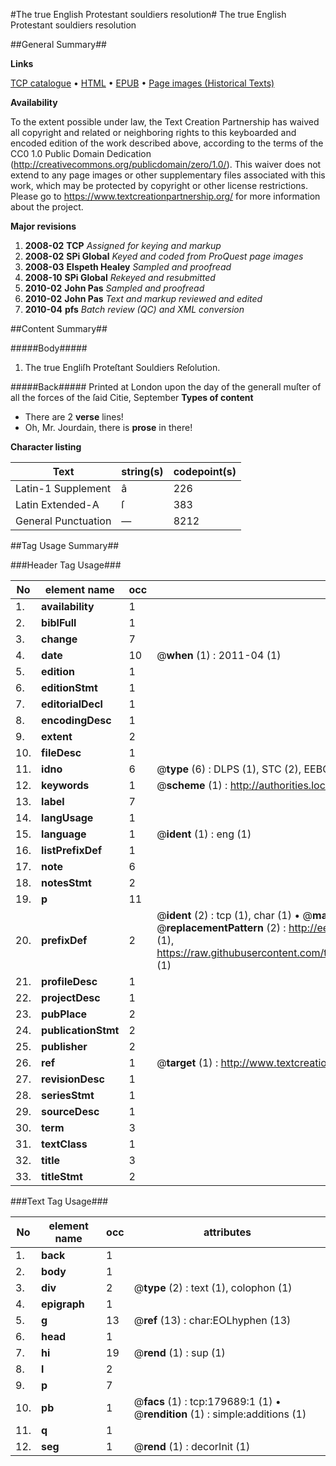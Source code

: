 #The true English Protestant souldiers resolution#
The true English Protestant souldiers resolution

##General Summary##

**Links**

[TCP catalogue](http://www.ota.ox.ac.uk/tcp/)  • 
[HTML](http://tei.it.ox.ac.uk/tcp/Texts-HTML/free/B06/B06232.html)  • 
[EPUB](http://tei.it.ox.ac.uk/tcp/Texts-EPUB/free/B06/B06232.epub) • 
[Page images (Historical Texts)](https://historicaltexts.jisc.ac.uk/eebo-52612465e)

**Availability**

To the extent possible under law, the Text Creation Partnership has waived all copyright and related or neighboring rights to this keyboarded and encoded edition of the work described above, according to the terms of the CC0 1.0 Public Domain Dedication (http://creativecommons.org/publicdomain/zero/1.0/). This waiver does not extend to any page images or other supplementary files associated with this work, which may be protected by copyright or other license restrictions. Please go to https://www.textcreationpartnership.org/ for more information about the project.

**Major revisions**

1. __2008-02__ __TCP__ *Assigned for keying and markup*
1. __2008-02__ __SPi Global__ *Keyed and coded from ProQuest page images*
1. __2008-03__ __Elspeth Healey__ *Sampled and proofread*
1. __2008-10__ __SPi Global__ *Rekeyed and resubmitted*
1. __2010-02__ __John Pas__ *Sampled and proofread*
1. __2010-02__ __John Pas__ *Text and markup reviewed and edited*
1. __2010-04__ __pfs__ *Batch review (QC) and XML conversion*

##Content Summary##

#####Body#####

1. The true Engliſh Proteſtant Souldiers Reſolution.

#####Back#####
Printed at London upon the day of the generall muſter of all the forces of the ſaid Citie, September
**Types of content**

  * There are 2 **verse** lines!
  * Oh, Mr. Jourdain, there is **prose** in there!

**Character listing**


|Text|string(s)|codepoint(s)|
|---|---|---|
|Latin-1 Supplement|â|226|
|Latin Extended-A|ſ|383|
|General Punctuation|—|8212|

##Tag Usage Summary##

###Header Tag Usage###

|No|element name|occ|attributes|
|---|---|---|---|
|1.|__availability__|1||
|2.|__biblFull__|1||
|3.|__change__|7||
|4.|__date__|10| @__when__ (1) : 2011-04 (1)|
|5.|__edition__|1||
|6.|__editionStmt__|1||
|7.|__editorialDecl__|1||
|8.|__encodingDesc__|1||
|9.|__extent__|2||
|10.|__fileDesc__|1||
|11.|__idno__|6| @__type__ (6) : DLPS (1), STC (2), EEBO-CITATION (1), OCLC (1), VID (1)|
|12.|__keywords__|1| @__scheme__ (1) : http://authorities.loc.gov/ (1)|
|13.|__label__|7||
|14.|__langUsage__|1||
|15.|__language__|1| @__ident__ (1) : eng (1)|
|16.|__listPrefixDef__|1||
|17.|__note__|6||
|18.|__notesStmt__|2||
|19.|__p__|11||
|20.|__prefixDef__|2| @__ident__ (2) : tcp (1), char (1)  •  @__matchPattern__ (2) : ([0-9\-]+):([0-9IVX]+) (1), (.+) (1)  •  @__replacementPattern__ (2) : http://eebo.chadwyck.com/downloadtiff?vid=$1&page=$2 (1), https://raw.githubusercontent.com/textcreationpartnership/Texts/master/tcpchars.xml#$1 (1)|
|21.|__profileDesc__|1||
|22.|__projectDesc__|1||
|23.|__pubPlace__|2||
|24.|__publicationStmt__|2||
|25.|__publisher__|2||
|26.|__ref__|1| @__target__ (1) : http://www.textcreationpartnership.org/docs/. (1)|
|27.|__revisionDesc__|1||
|28.|__seriesStmt__|1||
|29.|__sourceDesc__|1||
|30.|__term__|3||
|31.|__textClass__|1||
|32.|__title__|3||
|33.|__titleStmt__|2||


###Text Tag Usage###

|No|element name|occ|attributes|
|---|---|---|---|
|1.|__back__|1||
|2.|__body__|1||
|3.|__div__|2| @__type__ (2) : text (1), colophon (1)|
|4.|__epigraph__|1||
|5.|__g__|13| @__ref__ (13) : char:EOLhyphen (13)|
|6.|__head__|1||
|7.|__hi__|19| @__rend__ (1) : sup (1)|
|8.|__l__|2||
|9.|__p__|7||
|10.|__pb__|1| @__facs__ (1) : tcp:179689:1 (1)  •  @__rendition__ (1) : simple:additions (1)|
|11.|__q__|1||
|12.|__seg__|1| @__rend__ (1) : decorInit (1)|
